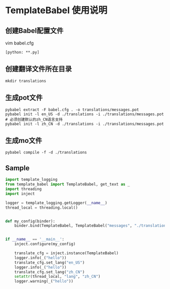 # TemplateBabel 使用说明

## 创建Babel配置文件
vim babel.cfg
```shell
[python: **.py]
```
## 创建翻译文件所在目录
```shell
mkdir translations
```

## 生成pot文件
```shell
pybabel extract -F babel.cfg . -o translations/messages.pot
pybabel init -l en_US -d ./translations -i ./translations/messages.pot
# 必须创建默认的zh_CN语言支持
pybabel init -l zh_CN -d ./translations -i ./translations/messages.pot
```

## 生成mo文件
```shell
pybabel compile -f -d ./translations
```

## Sample

```python
import template_logging
from template_babel import TemplateBabel, get_text as _
import threading
import inject

logger = template_logging.getLogger(__name__)
thread_local = threading.local()


def my_config(binder):
    binder.bind(TemplateBabel, TemplateBabel("messages", "./translations"))


if __name__ == '__main__':
    inject.configure(my_config)

    translate_cfg = inject.instance(TemplateBabel)
    logger.info(_("hello"))
    translate_cfg.set_lang("en_US")
    logger.info(_("hello"))
    translate_cfg.set_lang("zh_CN")
    setattr(thread_local, "lang", "zh_CN")
    logger.warning(_("hello"))

```